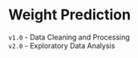 # Weight Prediction 

`v1.0` - Data Cleaning and Processing  
`v2.0` - Exploratory Data Analysis     

